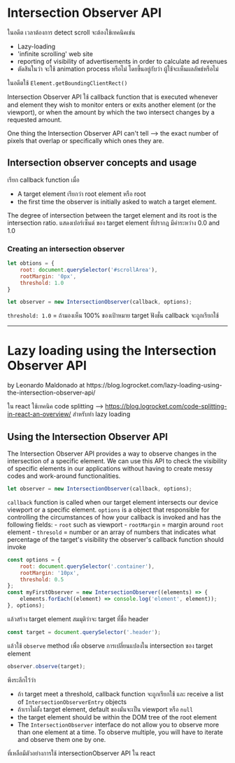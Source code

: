 <h1>Intersection Observer API</h1>

ในอดีต เวลาต้องการ detect scroll จะต้องใช้เทคนิคเช่น 
- Lazy-loading 
- 'infinite scrolling' web site 
- reporting of visibility of advertisements in order to calculate ad revenues
- ตัดสินในว่า จะใช้ animation process หรือไม่ โดยขึ้นอยู่กับว่า ผู้ใช้จะเห็นผลลัพธ์หรือไม่

ในอดีตใช้ `Element.getBoundingClientRect()` 

Intersection Observer API ใช้ callback function that is executed whenever and element they wish to monitor enters or exits another element (or the viewport), or when the amount by which the two intersect changes by a requested amount. 

One thing the Intersection Observer API can't tell --> the exact number of pixels that overlap or specifically which ones they are.


<h2>Intersection observer concepts and usage</h2>

เรียก callback function เมื่อ
- A target element เรียกว่า root element หรือ root
- the first time the observer is initially asked to watch a target element. 

The degree of intersection between the target element and its root is the intersection ratio. แสดงเปอร์เซ็นต์ ของ target element ที่ปรากฎ มีค่าระหว่าง 0.0 and 1.0

<h3>Creating an intersection observer</h3>

```javascript
let obtions = {
    root: document.querySelector('#scrollArea'),
    rootMargin: '0px',
    threshold: 1.0
}

let observer = new IntersectionObserver(callback, options);
```

`threshold: 1.0` = ถ้ามองเห็น 100% ของเป้าหมาย target ฟังชั่น callback จะถูกเรียกใช้

------------
<h1>Lazy loading using the Intersection Observer API</h1>
by Leonardo Maldonado at https://blog.logrocket.com/lazy-loading-using-the-intersection-observer-api/

ใน react ใช้เทคนิค code splitting --> https://blog.logrocket.com/code-splitting-in-react-an-overview/ สำหรับทำ lazy loading

<h2>Using the Intersection Observer API</h2>
The Intersection Observer API provides a way to observe changes in the intersection of a specific element. We can use this API to check the visibility of specific elements in our applications without having to create messy codes and work-around functionalities.

```javascript
let observer = new IntersectionObserver(callback, options);
```

`callback` function is called when our target element intersects our device viewport or a specific element. 
`options` is a object that responsible for controlling the circumstances of how your callback is invoked and has the following fields:
    - `root` such as viewport 
    - `rootMargin` = margin around `root` element
    - `thresold` = number or an array of numbers that indicates what percentage of the target's visibility the observer's callback function should invoke

```javascript
const options = {
    root: document.querySelector('.container'),
    rootMargin: '10px',
    threshold: 0.5
};
const myFirstObserver = new IntersectionObserver((elements) => {
    elements.forEach((element) => console.log('element', element));
}, options);
```

แล้วสร้าง target element สมมุติว่าจะ target ที่ชื่อ header
```javascript
const target = document.querySelector('.header');
```

แล้วใช้ `observe` method เพื่อ observe การเปลี่ยนแปลงใน intersection ของ target element
```javascript
observer.observe(target);
```

พึงระลึกไว้ว่า 
- ถ้า target meet a threshold, callback function จะถูกเรียกใช้ และ receive a list of `IntersectionObserverEntry` objects
- ถ้าเราไม่ตั้ง target element, default ของมันจะเป็น viewport หรือ `null`
- the target element should be within the DOM tree of the root element
- The `IntersectionObserver` interface do not allow you to observe more than one element at a time. To observe multiple, you will have to iterate and observe them one by one.

ที่เหลือมีตัวอย่างการใช้ intersectionObserver API ใน react